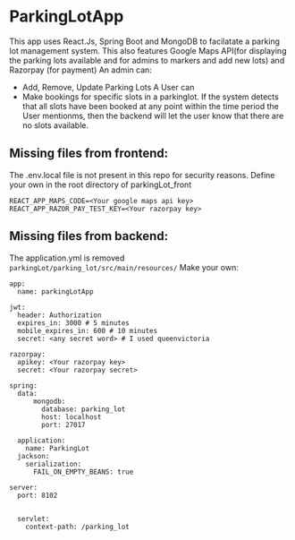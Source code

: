 # ParkingLotApp

This app uses React.Js, Spring Boot and MongoDB to facilatate a parking lot management system. This also features Google Maps API(for displaying the parking lots available and for admins to markers and add new lots) and Razorpay (for payment)
An admin can:
- Add, Remove, Update Parking Lots
A User can 
- Make bookings for specific slots in a parkinglot. If the system detects that all slots have been booked at any point within the time period the User mentionms, then the backend will let the user know that there are no slots available. 

## Missing files from frontend:

The .env.local file is not present in this repo for security reasons. 
Define your own in the root directory of parkingLot_front 


    REACT_APP_MAPS_CODE=<Your google maps api key>
    REACT_APP_RAZOR_PAY_TEST_KEY=<Your razorpay key>       


## Missing files from backend:
The application.yml is removed `parkingLot/parking_lot/src/main/resources/`
Make your own:

    app:
      name: parkingLotApp

    jwt:
      header: Authorization
      expires_in: 3000 # 5 minutes
      mobile_expires_in: 600 # 10 minutes
      secret: <any secret word> # I used queenvictoria

    razorpay:
      apikey: <Your razorpay key>  
      secret: <Your razorpay secret>  

    spring:
      data:
          mongodb:
            database: parking_lot
            host: localhost
            port: 27017

      application:
        name: ParkingLot
      jackson:
        serialization:
          FAIL_ON_EMPTY_BEANS: true

    server:
      port: 8102


      servlet:
        context-path: /parking_lot
